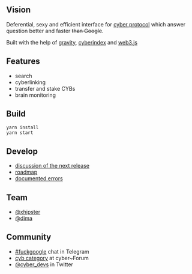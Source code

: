 
## Vision

Deferential, sexy and efficient interface for [cyber protocol](https://ipfs.io/ipfs/QmceNpj6HfS81PcCaQXrFMQf7LR5FTLkdG9sbSRNy3UXoZ) which answer question better and faster ~~than Google~~. 

Built with the help of [gravity](https://github.com/cybercongress/gravity), [cyberindex](https://github.com/cybercongress/cyberindex) and [web3.js](https://github.com/ethereum/web3.js)

## Features
- search
- cyberlinking
- transfer and stake CYBs
- brain monitoring

## Build

```
yarn install
yarn start
```

## Develop
- [discussion of the next release](https://github.com/cybercongress/dot-cyber/issues/63) 
- [roadmap](https://github.com/cybercongress/dot-cyber/projects?query=is%3Aopen+sort%3Aname-asc)
- [documented errors](https://github.com/cybercongress/dot-cyber/issues?q=is%3Aopen+is%3Aissue+label%3Aerror)

## Team
- [@xhipster](https://github.com/xhipster)
- [@dima](https://github.com/dimakorzhovnik)

## Community
- [#fuckgoogle](https://t.me/fuckgoogle) chat in Telegram
- [cyb category](https://ai.cybercongress.ai/c/cyb) at cyber~Forum
- [@cyber_devs](https://twitter.com/cyber_devs) in Twitter
